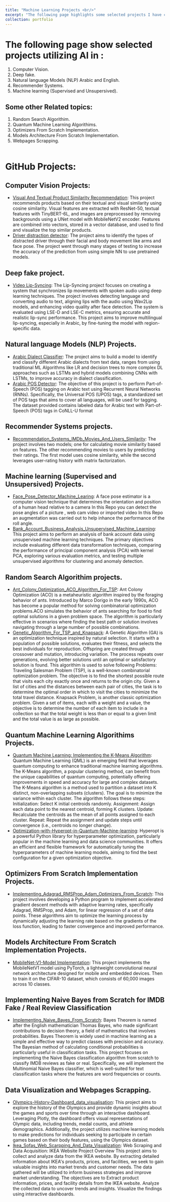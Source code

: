 ```yaml
---
title: "Machine Learning Projects <br/>" 
excerpt: "The following page highlights some selected projects I have created using AI. You are welcome to visit my [GitHub](https://github.com/ahmedalkadi) Account to review and clone the code."
collection: portfolio 
---
```


The following page show selected projects utilizing AI in :
=====
1. Computer Vision.
2. Deep fake.
3. Natural language Models (NLP) Arabic and English.
4. Recommender Systems.
5. Machine learning (Supervised and Unsupersived).

Some other Related topics:
-----
1. Random Search Algorithim.
2. Quantum Machine Learning Algorithims.
3. Optimizers From Scratch Implementation.
4. Models Architecture From Scratch Implementation.
5. Webpages Scrapping. <br/><br/>


# GitHub Projects:

## Computer Vision Projects:
- [Visual And Textual Product Similarity Recommendation](https://github.com/ahmedalkadi/Visual_And_Textual_Products_Similarity):
  This project recommends products based on their textual and visual similarity using cosine similarity. Visual features are extracted with ResNet-50, textual features with TinyBERT-6L, and images are preprocessed by        removing backgrounds using a UNet model with MobileNetV2 encoder. Features are combined into vectors, stored in a vector database, and used to find and visualize the top similar products.
- [Driver distraction detector](https://github.com/ahmedalkadi/Distracted-Driver-Detection_Deep_Learning):
  The project aims to identify the types of distracted driver through their facial and body movement like arms and face pose. The project went through many stages of testing to increase the accuracy of the prediction from   using simple NN to use pretrained models.

## Deep fake project.
- [Video Lip-Syncing](https://github.com/ahmedalkadi/Hight_Quality_LipSync):
  The Lip-Syncing project focuses on creating a system that synchronizes lip movements with spoken audio using deep learning techniques. The project involves detecting language and converting audio to text, aligning lips    with the audio using Wav2Lip models, and enhancing video quality after face detection. The system is evaluated using LSE-D and LSE-C metrics, ensuring accurate and realistic lip-sync performance. This project aims to      improve multilingual lip-syncing, especially in Arabic, by fine-tuning the model with region-specific data.

## Natural language Models (NLP) Projects.
- [Arabic Dialect Classifier](https://github.com/ahmedalkadi/Arabic_Dialect_Detector_NLP):
  The project aims to build a model to identify and classify different Arabic dialects from text data, ranges from using traditional ML Algorithms like LR and decision trees to more complex DL approaches such as LSTMs and   hybrid models combining CNNs with LSTMs, to improve accuracy in dialect classification.
- [Arabic POS Detector](https://github.com/ahmedalkadi/Arabic_POS_Detector_NLP):
  The objective of this project is to perform Part-of-Speech (POS) tagging on Arabic text using Recurrent Neural Networks (RNNs). Specifically, the Universal POS (UPOS) tags, a standardized set of POS tags that aims to      cover all languages, will be used for tagging. The dataset provided contains labeled data for Arabic text with Part-of-Speech (POS) tags in CoNLL-U format

## Recommender Systems projects.
- [Recommendation_Systems_IMDb_Movies_And_Users_Similarity](https://github.com/ahmedalkadi/Recommendation_Systems_IMDb_Movies_And_Users_Similarity):
  The project involves two models; one for calculating movie similarity based on features. The other recommending movies to users by predicting their ratings. The first model uses cosine similarity, while the second         leverages user-rating history with matrix factorization.

## Machine learning (Supervised and Unsupersived) Projects.
- [Face_Pose_Detector_Machine_Learing](https://github.com/ahmedalkadi/Face_Pose_Detector_Machine_Learing):
  A face pose estimator is a computer vision technique that determines the orientation and position of a human head relative to a camera In this Repo you can detect the pose angles of a picture , web cam video or imported   video In this Repo an augmentation was carried out to help inhance the performance of the roll angle.
- [Bank_Account_Business_Analysis_Unsupervised_Machine_Learning](https://github.com/ahmedalkadi/Bank_Account_Business_Analysis_Unsupervised_Machine_Learning):
  This project aims to perform an analysis of bank account data using unsupervised machine learning techniques. The primary objectives include evaluating different data transformation techniques, comparing the performance   of principal component analysis (PCA) with kernel PCA, exploring various evaluation metrics, and testing multiple unsupervised algorithms for clustering and anomaly detection.

## Random Search Algorithim projects.
- [Ant_Colony_Optimization_ACO_Algorithm_For_TSP](https://github.com/ahmedalkadi/Ant_Colony_Optimization_ACO_Algorithm_For_TSP):
  Ant Colony Optimization (ACO) is a metaheuristic algorithm inspired by the foraging behavior of ants. Introduced by Marco Dorigo in the early 1990s, ACO has become a popular method for solving combinatorial optimization   problems.ACO simulates the behavior of ants searching for food to find optimal solutions in a given problem space. The algorithm is particularly effective in scenarios where finding the best path or solution involves      navigating through a large number of possible combinations.
- [Genetic_Algorithm_For_TSP_and_Knapsack](https://github.com/ahmedalkadi/Genetic_Algorithm_For_TSP_and_Knapsack):
  A Genetic Algorithm (GA) is an optimization technique inspired by natural selection. It starts with a population of possible solutions, evaluates their fitness, and selects the best individuals for reproduction.           Offspring are created through crossover and mutation, introducing variation. The process repeats over generations, evolving better solutions until an optimal or satisfactory solution is found.
  This algorithim is used to solve following Problems:
  Traveling Salesman Problem (TSP), is a well-known combinatorial optimization problem. The objective is to find the shortest possible route that visits each city exactly once and returns to the origin city. Given a         list of cities and the distances between each pair of cities, the task is to determine the optimal order in which to visit the cities to minimize the total travel distance.
  Knapsack Problem, is another classic optimization problem. Given a set of items, each with a weight and a value, the objective is to determine the number of each item to include in a collection so that the total           weight is less than or equal to a given limit and the total value is as large as possible.

## Quantum Machine Learning Algorithims Projects.
- [Quantum Machine Learning: Implementing the K-Means Algorithm](https://github.com/ahmedalkadi/Kmeans_Implementaion_Quantum_Machine_Learning):
  Quantum Machine Learning (QML) is an emerging field that leverages quantum computing to enhance traditional machine learning algorithms. The K-Means algorithm, a popular clustering method, can benefit from the unique      capabilities of quantum computing, potentially offering improvements in speed and accuracy for large and complex datasets.
  The K-Means algorithm is a method used to partition a dataset into K distinct, non-overlapping subsets (clusters). The goal is to minimize the variance within each cluster. The algorithm follows these steps:
  Initialization: Select K initial centroids randomly.
  Assignment: Assign each data point to the nearest centroid, forming K clusters.
  Update: Recalculate the centroids as the mean of all points assigned to each cluster.
  Repeat: Repeat the assignment and update steps until convergence (i.e., centroids no longer change).
- [Optimization-with-Hyperopt-in-Quantum-Machine-learning](https://github.com/ahmedalkadi/Optimization-with-Hyperopt-in-Quantum-Machine-learning):
  Hyperopt is a powerful Python library for hyperparameter optimization, particularly popular in the machine learning and data science communities. It offers an efficient and flexible framework for automatically tuning      the hyperparameters of machine learning models, aiming to find the best configuration for a given optimization objective.

## Optimizers From Scratch Implementation Projects.
- [Implementing_Adagrad_RMSProp_Adam_Optimizers_From_Scratch](https://github.com/ahmedalkadi/Implementing_Adagrad_RMSProp_Adam_Optimizers_From_Scratch):
  This project involves developing a Python program to implement accelerated gradient descent methods with adaptive learning rates, specifically Adagrad, RMSProp, and Adam, for linear regression of a set of data             points. These algorithms aim to optimize the learning process by dynamically adjusting the learning rate based on the gradients of the loss function, leading to faster convergence and improved performance.

## Models Architecture From Scratch Implementation Projects.
- [MobileNet-V1-Model Implementation](https://github.com/ahmedalkadi/MobileNet-V1-Model-Implementation_From_Scratch):
  This project implements the MobileNetV1 model using PyTorch, a lightweight convolutional neural network architecture designed for mobile and embedded devices. Then to train it on the CIFAR-10 dataset, which consists of    60,000 images across 10 classes.

## Implementing Naive Bayes from Scratch for IMDB Fake / Real Review Classification
- [Implementing_Naive_Bayes_From_Scratch](https://github.com/ahmedalkadi/Implementing_Naive_Bayes_From_Scratch):
  Bayes Theorem is named after the English mathematician Thomas Bayes, who made significant contributions to decision theory, a field of mathematics that involves probabilities. Bayes Theorem is widely used in machine       learning as a simple and effective way to predict classes with precision and accuracy. The Bayesian method of calculating conditional probabilities is particularly useful in classification tasks. This project focuses on   implementing the Naive Bayes classification algorithm from scratch to classify IMDB reviews as fake or real. Specifically, we will implement the Multinomial Naive Bayes classifier, which is well-suited for text            classification tasks where the features are word frequencies or counts.

## Data Visualization and Webpages Scrapping.
- [Olympics-History-Dashboard_data_visualisation](https://github.com/ahmedalkadi/Olympics-History-Dashboard_data_visualisation):
  This project aims to explore the history of the Olympics and provide dynamic insights about the games and sports over time through an interactive dashboard. Leveraging Plotly, the dashboard offers visual representations   of Olympic data, including trends, medal counts, and athlete demographics. Additionally, the project utilizes machine learning models to make predictions for individuals seeking to participate in certain games based on    their body features, using the Olympics dataset.
- [Ikea_Sofas_Web_Scarpping_And_Data_Visualization](https://github.com/ahmedalkadi/Ikea_Sofas_Web_Scarpping_And_Data_Visualization):
  Web Scraping and Data Acquisition: IKEA Website Project Overview This project aims to collect and analyze data from the IKEA website. By extracting detailed information about IKEA's products, prices, and facilities, we    seek to gain valuable insights into market trends and customer needs. The data gathered will be utilized to inform business strategies and improve market understanding.
  The objectives are to Extract product information, prices, and facility details from the IKEA website. Analyze the collected data to uncover trends and insights. Visualize the findings using interactive dashboards.
  
  
